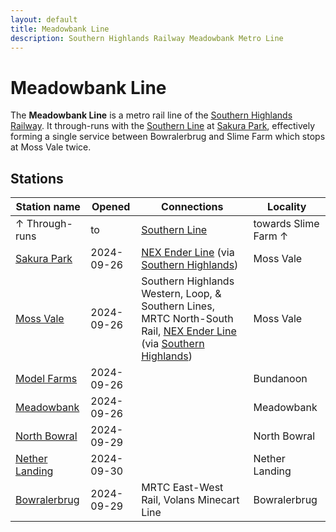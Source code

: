 ```yaml
---
layout: default
title: Meadowbank Line
description: Southern Highlands Railway Meadowbank Metro Line
---
```


# Meadowbank Line

The **Meadowbank Line** is a metro rail line of the
[Southern Highlands Railway](/rail-networks/shr). It through-runs with the
[Southern Line](/rail-lines/shr-southern-line) at [Sakura Park](/rail-stations/sakura-park),
effectively forming a single service between Bowralerbrug and Slime Farm which
stops at Moss Vale twice.

## Stations

Station name | Opened | Connections | Locality
---|---|---|---
↑ Through-runs | to | [Southern Line](/rail-lines/shr-southern-line) | towards Slime Farm ↑
[Sakura Park](/rail-stations/sakura-park) | 2024-09-26 | [NEX Ender Line](/rail-lines/nex-ender-line) (via [Southern Highlands](/rail-stations/southern-highlands)) | Moss Vale
[Moss Vale](/rail-stations/moss-vale) | 2024-09-26 | Southern Highlands Western, Loop, & Southern Lines, MRTC North-South Rail, [NEX Ender Line](/rail-lines/nex-ender-line) (via [Southern Highlands](/rail-stations/southern-highlands)) | Moss Vale
[Model Farms](/rail-stations/model-farms) | 2024-09-26 | | Bundanoon
[Meadowbank](/rail-stations/meadowbank) | 2024-09-26 | | Meadowbank
[North Bowral](/rail-stations/north-bowral) | 2024-09-29 | | North Bowral
[Nether Landing](/rail-stations/nether-landing) | 2024-09-30 | | Nether Landing
[Bowralerbrug](/rail-stations/bowralerbrug) | 2024-09-29 | MRTC East-West Rail, Volans Minecart Line | Bowralerbrug
